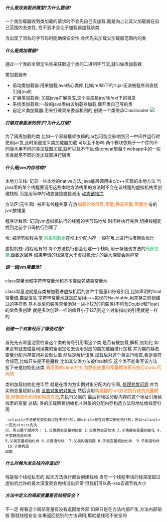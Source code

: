 ##### 什么是双亲委派模型?为什么要用?
一个类加载器收到类加载的请求时不会先自己去加载,而是向上让其父加载器在自己范围内去查找,
找不到才会让子加载器加载该类

当出现了同名的字节码时能确保安全性,会优先去加载父加载器范围内的类

##### 什么是类加载器?
通过一个类的全限定名称来获取这个类的二进制字节流,就叫做类加载器

累加载器有
* 启动类加载器:用来加载java核心类库,比如jre/lib下的rt.jar无法被程序员直接引用(null)
* 扩展类加载器: 加载java扩展类库,这个类库是jre/lib/ext下的目录
* 系统类加载器:一般的java类由该加载器加载,像开发自己写的类
* 自定义类加载器:用来打破双亲委派机制的,创建一个类继承Classloader
![](img/Pasted%20image%2020221024020344.png)

##### 打破双亲委派的例子?为什么打破?
为了隔离加载的类
比如一个容器框架依赖的jar包可能会影响到另一中间件运行时使用jar包,此时用自定义类加载器加载
可以互不影响
两个模块依赖于一个库的不同版本用不同的类加载器加载,就可以互不干扰
像tomcat里每个webapp中的一些类库就用不同的类加载器进行隔离


##### 什么是jvm内存结构?
本地方法栈:
记录一些本地的native方法,java底层调用由c/c++实现的本地方法
当java里的某个线程要调用这些本地方法栈里的方法时不会在该线程的虚拟机栈里创建栈帧
而是用简单的动态链接直接调用
[动态链接库](../../clang/c程序的编译过程#####静态链接与动态链接)

方法区(元空间):
被所有线程共享
存放<font color=#F09B59 style=" font-weight:bold;">加载的类信息,常量,静态变量,常量池</font>
有的jvm放堆里

程序计数器:
记录jvm虚拟机执行的线程的字节码地址
时间片执行完后,切换线程能找到之前字节码执行到哪了

堆:
被所有线程共享
<font color=#66CC99 style=" font-weight:bold;">对象和数组</font>在堆上分配内存
一般在堆上进行垃圾回收优化

虚拟机栈:
线程私有的
每个方法执行都会创建一个栈帧
用于存储该方法的<font color=#66CC99 style=" font-weight:bold;">局部变量</font>,函数返回等
如果申请的栈深度大于虚拟机允许的最大深度会抛异常


##### 谈一谈jvm常量池?
class常量池和字符串常量池和基本类型包装类常量池

class常量池就是存类被加载进虚拟机后的各种字面量和符号引用,比如声明的final常量值,类型信息
字符串常量池就是底层用c++实现的Hashtable,用来存之前创建过的字符串
基本类型包装类常量池对一些小127的包装类(不包含Double和Float)的值负责创建
就是多次创建一样的值且小于127,则这个对象指向的引用就是一样的


##### 创建一个对象经历了哪些过程?
首先先去常量池里检查这个类的符号引用看这个类
是否有被加载,解析,初始化
如果没有就去磁盘利用类的全限定名去调用对应的类加载器进行加载
并为类的静态变量分配内存空间并设默认值
然后是解析该类
加载后对这个类进行检查,看是否符合规范,比如开头是不是魔数
比如其父类方法被final修饰,这个类不能重写该方法
接下来是初始化该类
<font color=#F09B59 style=" font-weight:bold;">调用类的clinit方法,为静态变量和常量赋值再去执行static代码块</font>

类的加载初始化完毕后
就是在堆内为实例对象分配内存空间,
[处理并发问题](JVM上篇：内存与垃圾回收篇/08-对象实例化及直接内存####3.处理并发问题)
并为实例变量赋默认值
[设置对象的对象头](JVM上篇：内存与垃圾回收篇/08-对象实例化及直接内存####5.设置对象的对象头)
然后调用<font color=#F09B59 style=" font-weight:bold;">构造器的init方法执行成员变量赋值,非静态代码块和构造方法</font>,先执行父类的
最后将堆区分配内存的这个地址引用给栈里的变量
总结:
类的加载解析初始化->对象的分配内存构造方法将地址给栈里引用

	 <clinit>方法是在类加载过程中执行的，而<init>是在对象实例化执行的，所以<clinit>一定比<init>先执 
    行。所以整个顺序为： 1.父类静态变量初始化 2.父类静态语句块 3.子类静态变量初始化 4.子类静态语句块 
    5.父类变量初始化块 6.父类语句块  7.父类构造函数 8.子类变量初始化块  9.子类语句块  10.子类构造 
    函数

>
##### 什么时候为发生栈内存溢出?
栈是每个线程私有的
每次方法执行都会创建栈帧
当有一个线程申请的栈深度超过虚拟机允许的最大深度就会抛栈溢出异常
但我们可以条-xss去调节栈大小

##### 方法中定义的局部变量是否线程安全？
不一定
得看这个局部变量有没有返回给外部
如果只是在方法内部产生,方法内部销毁
那就线程安全
如果返回给别的方法调用,那就是线程不安全的




